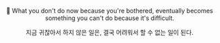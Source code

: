 <div align=center>
 
📌 What you don't do now because you're bothered, eventually becomes something you can't do because it's difficult. 
 
지금 귀찮아서 하지 않은 일은, 결국 어려워서 할 수 없는 일이 된다.
 
</div>

<!--
📌 Formula of Life = Time spent on something (minutes) / 1440 * 100 (unit: %)
 
삶의 공식 = 무엇에 사용한 시간(분) / 1440 * 100 (단위: %)
-->
